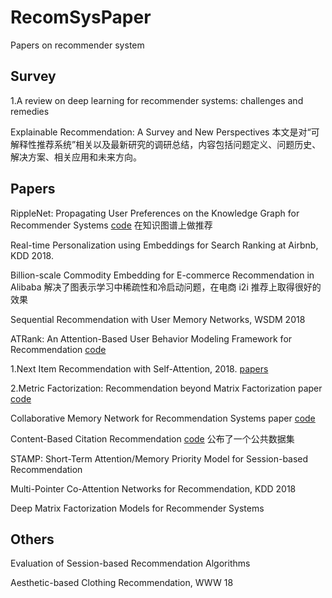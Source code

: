 # RecomSysPaper
Papers on recommender system

## Survey

1.A review on deep learning for recommender systems: challenges and remedies

Explainable Recommendation: A Survey and New Perspectives
本文是对“可解释性推荐系统”相关以及最新研究的调研总结，内容包括问题定义、问题历史、解决方案、相关应用和未来方向。

## Papers

RippleNet: Propagating User Preferences on the Knowledge Graph for Recommender Systems [code](https://github.com/hwwang55/RippleNet)
在知识图谱上做推荐

Real-time Personalization using Embeddings for Search Ranking at Airbnb, KDD 2018.

Billion-scale Commodity Embedding for E-commerce Recommendation in Alibaba
解决了图表示学习中稀疏性和冷启动问题，在电商 i2i 推荐上取得很好的效果

Sequential Recommendation with User Memory Networks, WSDM 2018

ATRank: An Attention-Based User Behavior Modeling Framework for Recommendation [code](https://github.com/jinze1994/ATRank)


1.Next Item Recommendation with Self-Attention, 2018. [papers](http://cn.arxiv.org/abs/1808.06414?context=cs)

2.Metric Factorization: Recommendation beyond Matrix Factorization paper  [code](https://github.com/cheungdaven/metricfactorization)

Collaborative Memory Network for Recommendation Systems paper [code](https://github.com/tebesu/CollaborativeMemoryNetwork)

Content-Based Citation Recommendation [code](https://github.com/allenai/citeomatic)
公布了一个公共数据集

STAMP: Short-Term Attention/Memory Priority Model for Session-based Recommendation

Multi-Pointer Co-Attention Networks for Recommendation,  KDD 2018

Deep Matrix Factorization Models for Recommender Systems

## Others
Evaluation of Session-based Recommendation Algorithms 

Aesthetic-based Clothing Recommendation,  WWW 18 


